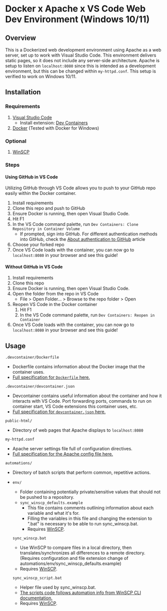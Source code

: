 # Docker x Apache x VS Code Web Dev Environment (Windows 10/11)

## Overview

This is a Dockerized web development environment using Apache as a web server, set up to work with Visual Studio Code. This environment delivers static pages, so it does not include any server-side architecture. Apache is setup to listen on `localhost:8080` since this is intended as a development environment, but this can be changed within `my-httpd.conf`. This setup is verified to work on Windows 10/11.

## Installation

### Requirements

1.  [Visual Studio Code](https://code.visualstudio.com/)
    -   Install extension: [Dev Containers](https://marketplace.visualstudio.com/items?itemName=ms-vscode-remote.remote-containers)
2.  [Docker](https://www.docker.com/get-started/) (Tested with Docker for Windows)

### Optional

1.  [WinSCP](https://winscp.net/eng/index.php)

### Steps

#### Using GitHub in VS Code

Utilizing GitHub through VS Code allows you to push to your GitHub repo easily within the Docker container.

1.  Install requirements
2.  Clone this repo and push to GitHub
3.  Ensure Docker is running, then open Visual Studio Code.
4.  Hit F1
5.  In the VS Code command palette, run `Dev Containers: Clone Repository in Container Volume`
    -   If prompted, sign into GitHub. For different authentication methods into GitHub, check the [About authentication to GitHub](https://docs.github.com/en/authentication/keeping-your-account-and-data-secure/about-authentication-to-github#authenticating-to-the-api-with-a-personal-access-token) article
6.  Choose your forked repo
7.  Once VS Code loads with the container, you can now go to `localhost:8080` in your browser and see this guide!

#### Without GitHub in VS Code

1.  Install requirements
2.  Clone this repo
3.  Ensure Docker is running, then open Visual Studio Code.
4.  Open the folder from the repo in VS Code
    -   File > Open Folder... > Browse to the repo folder > Open
5.  Reopen VS Code in the Docker container
    1.  Hit F1
    2.  In the VS Code command palette, run `Dev Containers: Reopen in Container`
6.  Once VS Code loads with the container, you can now go to `localhost:8080` in your browser and see this guide!

## Usage

`.devcontainer/Dockerfile`

-   Dockerfile contains information about the Docker image that the container uses.
-   [Full specification for `Dockerfile` here.](https://docs.docker.com/engine/reference/builder/)

`.devcontainer/devcontainer.json`

-   Devcontainer contains useful information about the container and how it interacts with VS Code. Port forwarding ports, commands to run on container start, VS Code extensions this container uses, etc.
-   [Full specification for `devcontainer.json` here.](https://containers.dev/implementors/json_reference/)

`public-html/`

-   Directory of web pages that Apache displays to `localhost:8080`

`my-httpd.conf`

-   Apache server settings file full of configuration directives.
-   [Full specification for the Apache config file here.](http://httpd.apache.org/docs/2.4/mod/directives.html)

`automations/`

-   Directory of batch scripts that perform common, repetitive actions.
-   `env/`

    -   Folder containing potentially private/sensitive values that should not be pushed to a repository.
    -   `sync_winscp_defaults.example`
        -   This file contains comments outlining information about each variable and what it's for.
        -   Filling the variables in this file and changing the extension to ".bat" is necessary to be able to run sync_winscp.bat.
        -   Requires [WinSCP](https://winscp.net/eng/index.php).

    `sync_winscp.bat`

    -   Use WinSCP to compare files in a local directory, then translates/synchronizes all differences to a remote directory. (Requires configuration and file extension change of automations/env/sync_winscp_defaults.example)
    -   Requires [WinSCP](https://winscp.net/eng/index.php).

    `sync_winscp_script.bat`

    -   Helper file used by sync_winscp.bat.
    -   [The scripts code follows automation info from WinSCP CLI documentation.](https://winscp.net/eng/docs/guide_automation)
    -   Requires [WinSCP](https://winscp.net/eng/index.php).
